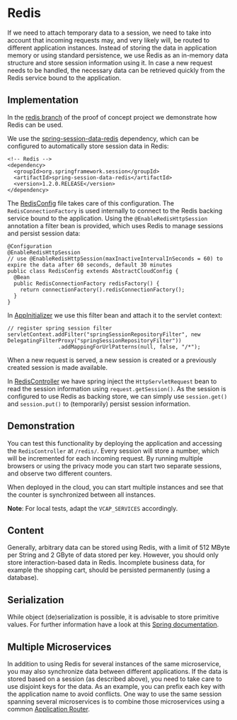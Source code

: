 # Redis
If we need to attach temporary data to a session, we need to take into account that incoming requests may, and very likely will, be routed to different application instances. Instead of storing the data in application memory or using standard persistence, we use Redis as an in-memory data structure and store session information using it. In case a new request needs to be handled, the necessary data can be retrieved quickly from the Redis service bound to the application.

## Implementation
In the [redis branch](https://github.wdf.sap.corp/cc-java/cc-bulletinboard-ads-spring-webmvc/tree/demo-redis) of the
proof of concept project we demonstrate how Redis can be used.

We use the [spring-session-data-redis](https://github.wdf.sap.corp/cc-java/cc-bulletinboard-ads-spring-webmvc/blob/redis/pom.xml) dependency, which can be configured to automatically store session data in Redis:

```
<!-- Redis -->
<dependency>
  <groupId>org.springframework.session</groupId>
  <artifactId>spring-session-data-redis</artifactId>
  <version>1.2.0.RELEASE</version>
</dependency>
```

The [RedisConfig](https://github.wdf.sap.corp/cc-java/cc-bulletinboard-ads-spring-webmvc/blob/redis/src/main/java/com/sap/bulletinboard/ads/config/RedisConfig.java)
file takes care of this configuration.
The `RedisConnectionFactory` is used internally to connect to the Redis backing service bound to the application.
Using the `@EnableRedisHttpSession` annotation a filter bean is provided, which uses Redis to manage sessions and persist session data:

```
@Configuration
@EnableRedisHttpSession
// use @EnableRedisHttpSession(maxInactiveIntervalInSeconds = 60) to expire the data after 60 seconds, default 30 minutes
public class RedisConfig extends AbstractCloudConfig {
  @Bean
  public RedisConnectionFactory redisFactory() {
    return connectionFactory().redisConnectionFactory();
  }
}
```

In [AppInitializer](https://github.wdf.sap.corp/cc-java/cc-bulletinboard-ads-spring-webmvc/blob/redis/src/main/java/com/sap/bulletinboard/ads/AppInitializer.java) we use this filter bean and attach it to the servlet context:

```
// register spring session filter
servletContext.addFilter("springSessionRepositoryFilter", new DelegatingFilterProxy("springSessionRepositoryFilter"))
                .addMappingForUrlPatterns(null, false, "/*");
```

When a new request is served, a new session is created or a previously created session is made available.

In [RedisController](https://github.wdf.sap.corp/cc-java/cc-bulletinboard-ads-spring-webmvc/blob/redis/src/main/java/com/sap/bulletinboard/ads/controllers/RedisController.java)
we have spring inject the `HttpServletRequest` bean to read the session information using `request.getSession()`.
As the session is configured to use Redis as backing store, we can simply use `session.get()` and `session.put()` to (temporarily) persist session information.

## Demonstration

You can test this functionality by deploying the application and accessing the `RedisController` at `/redis/`.
Every session will store a number, which will be incremented for each incoming request.
By running multiple browsers or using the privacy mode you can start two separate sessions, and observe two different counters.

When deployed in the cloud, you can start multiple instances and see that the counter is synchronized between all instances.

**Note**: For local tests, adapt the `VCAP_SERVICES` accordingly.

## Content
Generally, arbitrary data can be stored using Redis, with a limit of 512 MByte per String and 2 GByte of data stored per key.
However, you should only store interaction-based data in Redis.
Incomplete business data, for example the shopping cart, should be persisted permanently (using a database).

## Serialization
While object (de)serialization is possible, it is advisable to store primitive values. For further information have a look at this [Spring documentation](http://docs.spring.io/spring-data/data-redis/docs/current/reference/html/#redis:serializer).

## Multiple Microservices
In addition to using Redis for several instances of the same microservice, you may also synchronize data between different applications. If the data is stored based on a session (as described above), you need to take care to use disjoint keys for the data. As an example, you can prefix each key with the application name to avoid conflicts. One way to use the same session spanning several microservices is to combine those microservices using a common [Application Router](https://github.wdf.sap.corp/cc-java-dev/cc-coursematerial/blob/master/Security/Exercise_22_DeployApplicationRouter.md).
